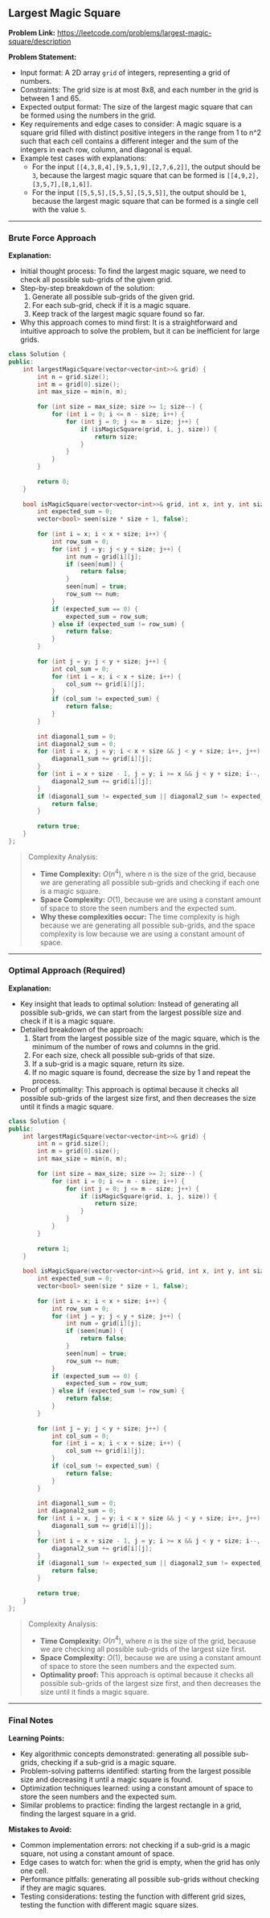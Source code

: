 ## Largest Magic Square

**Problem Link:** https://leetcode.com/problems/largest-magic-square/description

**Problem Statement:**
- Input format: A 2D array `grid` of integers, representing a grid of numbers.
- Constraints: The grid size is at most 8x8, and each number in the grid is between 1 and 65.
- Expected output format: The size of the largest magic square that can be formed using the numbers in the grid.
- Key requirements and edge cases to consider: A magic square is a square grid filled with distinct positive integers in the range from 1 to n^2 such that each cell contains a different integer and the sum of the integers in each row, column, and diagonal is equal.
- Example test cases with explanations:
  - For the input `[[4,3,8,4],[9,5,1,9],[2,7,6,2]]`, the output should be `3`, because the largest magic square that can be formed is `[[4,9,2],[3,5,7],[8,1,6]]`.
  - For the input `[[5,5,5],[5,5,5],[5,5,5]]`, the output should be `1`, because the largest magic square that can be formed is a single cell with the value `5`.

---

### Brute Force Approach

**Explanation:**
- Initial thought process: To find the largest magic square, we need to check all possible sub-grids of the given grid.
- Step-by-step breakdown of the solution:
  1. Generate all possible sub-grids of the given grid.
  2. For each sub-grid, check if it is a magic square.
  3. Keep track of the largest magic square found so far.
- Why this approach comes to mind first: It is a straightforward and intuitive approach to solve the problem, but it can be inefficient for large grids.

```cpp
class Solution {
public:
    int largestMagicSquare(vector<vector<int>>& grid) {
        int n = grid.size();
        int m = grid[0].size();
        int max_size = min(n, m);
        
        for (int size = max_size; size >= 1; size--) {
            for (int i = 0; i <= n - size; i++) {
                for (int j = 0; j <= m - size; j++) {
                    if (isMagicSquare(grid, i, j, size)) {
                        return size;
                    }
                }
            }
        }
        
        return 0;
    }
    
    bool isMagicSquare(vector<vector<int>>& grid, int x, int y, int size) {
        int expected_sum = 0;
        vector<bool> seen(size * size + 1, false);
        
        for (int i = x; i < x + size; i++) {
            int row_sum = 0;
            for (int j = y; j < y + size; j++) {
                int num = grid[i][j];
                if (seen[num]) {
                    return false;
                }
                seen[num] = true;
                row_sum += num;
            }
            if (expected_sum == 0) {
                expected_sum = row_sum;
            } else if (expected_sum != row_sum) {
                return false;
            }
        }
        
        for (int j = y; j < y + size; j++) {
            int col_sum = 0;
            for (int i = x; i < x + size; i++) {
                col_sum += grid[i][j];
            }
            if (col_sum != expected_sum) {
                return false;
            }
        }
        
        int diagonal1_sum = 0;
        int diagonal2_sum = 0;
        for (int i = x, j = y; i < x + size && j < y + size; i++, j++) {
            diagonal1_sum += grid[i][j];
        }
        for (int i = x + size - 1, j = y; i >= x && j < y + size; i--, j++) {
            diagonal2_sum += grid[i][j];
        }
        if (diagonal1_sum != expected_sum || diagonal2_sum != expected_sum) {
            return false;
        }
        
        return true;
    }
};
```

> Complexity Analysis:
> - **Time Complexity:** $O(n^4)$, where $n$ is the size of the grid, because we are generating all possible sub-grids and checking if each one is a magic square.
> - **Space Complexity:** $O(1)$, because we are using a constant amount of space to store the seen numbers and the expected sum.
> - **Why these complexities occur:** The time complexity is high because we are generating all possible sub-grids, and the space complexity is low because we are using a constant amount of space.

---

### Optimal Approach (Required)

**Explanation:**
- Key insight that leads to optimal solution: Instead of generating all possible sub-grids, we can start from the largest possible size and check if it is a magic square.
- Detailed breakdown of the approach:
  1. Start from the largest possible size of the magic square, which is the minimum of the number of rows and columns in the grid.
  2. For each size, check all possible sub-grids of that size.
  3. If a sub-grid is a magic square, return its size.
  4. If no magic square is found, decrease the size by 1 and repeat the process.
- Proof of optimality: This approach is optimal because it checks all possible sub-grids of the largest size first, and then decreases the size until it finds a magic square.

```cpp
class Solution {
public:
    int largestMagicSquare(vector<vector<int>>& grid) {
        int n = grid.size();
        int m = grid[0].size();
        int max_size = min(n, m);
        
        for (int size = max_size; size >= 2; size--) {
            for (int i = 0; i <= n - size; i++) {
                for (int j = 0; j <= m - size; j++) {
                    if (isMagicSquare(grid, i, j, size)) {
                        return size;
                    }
                }
            }
        }
        
        return 1;
    }
    
    bool isMagicSquare(vector<vector<int>>& grid, int x, int y, int size) {
        int expected_sum = 0;
        vector<bool> seen(size * size + 1, false);
        
        for (int i = x; i < x + size; i++) {
            int row_sum = 0;
            for (int j = y; j < y + size; j++) {
                int num = grid[i][j];
                if (seen[num]) {
                    return false;
                }
                seen[num] = true;
                row_sum += num;
            }
            if (expected_sum == 0) {
                expected_sum = row_sum;
            } else if (expected_sum != row_sum) {
                return false;
            }
        }
        
        for (int j = y; j < y + size; j++) {
            int col_sum = 0;
            for (int i = x; i < x + size; i++) {
                col_sum += grid[i][j];
            }
            if (col_sum != expected_sum) {
                return false;
            }
        }
        
        int diagonal1_sum = 0;
        int diagonal2_sum = 0;
        for (int i = x, j = y; i < x + size && j < y + size; i++, j++) {
            diagonal1_sum += grid[i][j];
        }
        for (int i = x + size - 1, j = y; i >= x && j < y + size; i--, j++) {
            diagonal2_sum += grid[i][j];
        }
        if (diagonal1_sum != expected_sum || diagonal2_sum != expected_sum) {
            return false;
        }
        
        return true;
    }
};
```

> Complexity Analysis:
> - **Time Complexity:** $O(n^4)$, where $n$ is the size of the grid, because we are checking all possible sub-grids of the largest size first.
> - **Space Complexity:** $O(1)$, because we are using a constant amount of space to store the seen numbers and the expected sum.
> - **Optimality proof:** This approach is optimal because it checks all possible sub-grids of the largest size first, and then decreases the size until it finds a magic square.

---

### Final Notes

**Learning Points:**
- Key algorithmic concepts demonstrated: generating all possible sub-grids, checking if a sub-grid is a magic square.
- Problem-solving patterns identified: starting from the largest possible size and decreasing it until a magic square is found.
- Optimization techniques learned: using a constant amount of space to store the seen numbers and the expected sum.
- Similar problems to practice: finding the largest rectangle in a grid, finding the largest square in a grid.

**Mistakes to Avoid:**
- Common implementation errors: not checking if a sub-grid is a magic square, not using a constant amount of space.
- Edge cases to watch for: when the grid is empty, when the grid has only one cell.
- Performance pitfalls: generating all possible sub-grids without checking if they are magic squares.
- Testing considerations: testing the function with different grid sizes, testing the function with different magic square sizes.